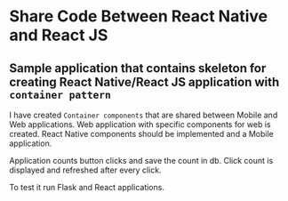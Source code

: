 # Share Code Between React Native and React JS

## Sample application that contains skeleton for creating React Native/React JS application with `container pattern`

I have created `Container components` that are shared between Mobile and 
Web applications. Web application with specific components for web is created. 
React Native components should be implemented and a Mobile application. 

Application counts button clicks and save the count in db. Click count is displayed 
and refreshed after every click.

To test it run Flask and React applications.